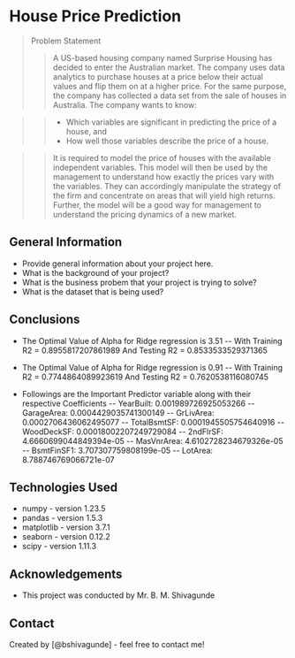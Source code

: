 # House Price Prediction
> Problem Statement
> > A US-based housing company named Surprise Housing has decided to enter the Australian market. The company uses data analytics to purchase houses at a price below their actual values and flip them on at a higher price. For the same purpose, the company has collected a data set from the sale of houses in Australia. The company wants to know:

> > - Which variables are significant in predicting the price of a house, and
> > - How well those variables describe the price of a house.

> > It is required to model the price of houses with the available independent variables. This model will then be used by the management to understand how exactly the prices vary with the variables. They can accordingly manipulate the strategy of the firm and concentrate on areas that will yield high returns. Further, the model will be a good way for management to understand the pricing dynamics of a new market.



## General Information
- Provide general information about your project here.
- What is the background of your project?
- What is the business probem that your project is trying to solve?
- What is the dataset that is being used?

<!-- You don't have to answer all the questions - just the ones relevant to your project. -->

## Conclusions
- The Optimal Value of Alpha for Ridge regression is 3.51
-- With Training R2 = 0.8955817207861989 And Testing R2 = 0.8533533529371365
- The Optimal Value of Alpha for Ridge regression is 0.91
-- With Training R2 = 0.7744864089923619 And Testing R2 = 0.7620538116080745

- Followings are the Important Predictor variable along with their respective Coefficients
-- YearBuilt: 0.001989726925053266 
-- GarageArea: 0.0004429035741300149 
-- GrLivArea: 0.0002706436062495077 
-- TotalBsmtSF: 0.0001945505754640916 
-- WoodDeckSF: 0.00018002207249729084 
-- 2ndFlrSF: 4.6660699044849394e-05 
-- MasVnrArea: 4.6102728234679326e-05 
-- BsmtFinSF1: 3.707307759808199e-05 
-- LotArea: 8.788746769066721e-07


## Technologies Used
- numpy - version 1.23.5
- pandas - version 1.5.3
- matplotlib - version 3.7.1
- seaborn - version 0.12.2
- scipy - version 1.11.3


## Acknowledgements

- This project was conducted by Mr. B. M. Shivagunde


## Contact
Created by [@bshivagunde] - feel free to contact me!
